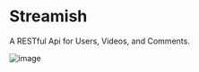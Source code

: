 # Streamish
A RESTful Api for Users, Videos, and Comments.

![image](https://user-images.githubusercontent.com/105568842/194418524-fe15d767-f29c-47e6-8e9a-4122da4f78be.png)

